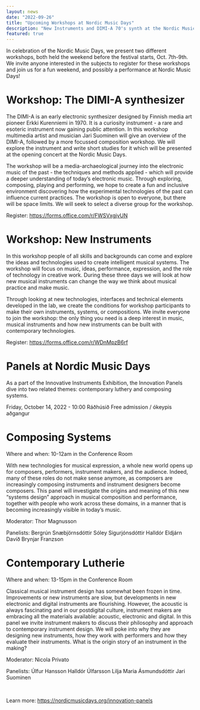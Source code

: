 ```yaml
---
layout: news
date: "2022-09-26"
title: "Upcoming Workshops at Nordic Music Days"
description: "New Instruments and DIMI-A 70's synth at the Nordic Music Days"
featured: true
---
```


<script>
import CaptionedImage from "../../components/Images/CaptionedImage.svelte"
</script>

In celebration of the Nordic Music Days, we present two different workshops, both held the weekend before the festival starts, Oct. 7th-9th. We invite anyone interested in the subjects to register for these workshops and join us for a fun weekend, and possibly a performance at Nordic Music Days!

<CaptionedImage
src="news/dimi.webp"
alt="A gray scale photograph of a person playing an old instrument"
caption="The DIMI-A Synthesizer"/>

# Workshop: The DIMI-A synthesizer

The DIMI-A is an early electronic synthesizer designed by Finnish media art pioneer Erkki Kurenniemi in 1970. It is a curiosity instrument - a rare and esoteric instrument now gaining public attention. In this workshop multimedia artist and musician Jari Suominen will give an overview of the DIMI-A, followed by a more focussed composition workshop. We will explore the instrument and write short studies for it which will be presented at the opening concert at the Nordic Music Days. 

The workshop will be a media-archaeological journey into the electronic music of the past - the techniques and methods applied - which will provide a deeper understanding of today’s electronic music. Through exploring, composing, playing and performing, we hope to create a fun and inclusive environment discovering how the experimental technologies of the past can influence current practices. The workshop is open to everyone, but there will be space limits. We will seek to select a diverse group for the workshop.

Register: https://forms.office.com/r/FWSVxgjvUN
<br />

# Workshop: New Instruments

<CaptionedImage
src="news/new-instruments-workshop.jpg"
alt="Many different types of instruments and instrumental parts, both acoustic and electronic, placed on a yellow surface."
caption="Be one of the first Organilib users at the New Instruments workshop"/>

In this workshop people of all skills and backgrounds can come and explore the ideas and technologies used to create intelligent musical systems. The workshop will focus on music, ideas, performance, expression, and the role of technology in creative work. During these three days we will look at how new musical instruments can change the way we think about musical practice and make music. 

Through looking at new technologies, interfaces and technical elements developed in the lab, we create the conditions for workshop participants to make their own instruments, systems, or compositions. We invite everyone to join the workshop: the only thing you need is a deep interest in music, musical instruments and how new instruments can be built with contemporary technologies. 

Register: https://forms.office.com/r/WDnMpzB6rf
<br />

# Panels at Nordic Music Days

As a part of the Innovative Instruments Exhibition, the Innovation Panels dive into two related themes: contemporary luthery and composing systems. 

Friday, October 14, 2022 - 10:00
Ráðhúsið
Free admission / ókeypis aðgangur

# Composing Systems 

Where and when: 10-12am in the Conference Room

With new technologies for musical expression, a whole new world opens up for composers, performers, instrument makers, and the audience. Indeed, many of these roles do not make sense anymore, as composers are increasingly composing instruments and instrument designers become composers. This panel will investigate the origins and meaning of this new “systems design” approach in musical composition and performance, together with people who work across these domains, in a manner that is becoming increasingly visible in today’s music.

Moderator: 
Thor Magnusson

Panelists:
Bergrún Snæbjörnsdóttir
Sóley Sigurjónsdóttir
Halldór Eldjárn
Davíð Brynjar Franzson

# Contemporary Lutherie

Where and when: 13-15pm in the Conference Room

Classical musical instrument design has somewhat been frozen in time. Improvements or new instruments are slow, but developments in new electronic and digital instruments are flourishing. However, the acoustic is always fascinating and in our postdigital culture, instrument makers are embracing all the materials available: acoustic, electronic and digital. In this panel we invite instrument makers to discuss their philosophy and approach to contemporary instrument design. We will poke into why they are designing new instruments, how they work with performers and how they evaluate their instruments. What is the origin story of an instrument in the making?

Moderator: 
Nicola Privato

Panelists:
Úlfur Hansson
Halldór Úlfarsson
Lilja Maria Ásmundsdóttir
Jari Suominen

<br />

Learn more: 
https://nordicmusicdays.org/innovation-panels
